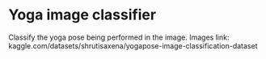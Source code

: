 # Yoga image classifier
Classify the yoga pose being performed in the image. Images link: kaggle.com/datasets/shrutisaxena/yogapose-image-classification-dataset


